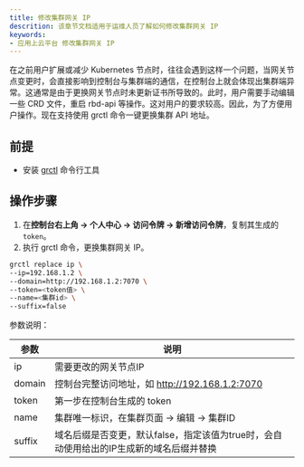 ```yaml
---
title: 修改集群网关 IP
descrition: 该章节文档适用于运维人员了解如何修改集群网关 IP
keywords:
- 应用上云平台 修改集群网关 IP
---
```


在之前用户扩展或减少 Kubernetes 节点时，往往会遇到这样一个问题，当网关节点变更时，会直接影响到控制台与集群端的通信，在控制台上就会体现出集群端异常。这通常是由于更换网关节点时未更新证书所导致的。此时，用户需要手动编辑一些 CRD 文件，重启 rbd-api 等操作。这对用户的要求较高。因此，为了方便用户操作。现在支持使用 grctl 命令一键更换集群 API 地址。

## 前提

- 安装 [grctl](/ops-guide/tools/grctl) 命令行工具

## 操作步骤

1. 在**控制台右上角 -> 个人中心 -> 访问令牌 -> 新增访问令牌**，复制其生成的 `token`。
2. 执行 grctl 命令，更换集群网关 IP。

```bash
grctl replace ip \
--ip=192.168.1.2 \
--domain=http://192.168.1.2:7070 \
--token=<token值> \
--name=<集群id> \
--suffix=false
```

参数说明：

| 参数   | 说明                                                         |
| ------ | ------------------------------------------------------------ |
| ip     | 需要更改的网关节点IP                                         |
| domain | 控制台完整访问地址，如 http://192.168.1.2:7070 |
| token  | 第一步在控制台生成的 token                                   |
| name   | 集群唯一标识，在集群页面 -> 编辑 -> 集群ID                       |
| suffix | 域名后缀是否变更，默认false，指定该值为true时，会自动使用给出的IP生成新的域名后缀并替换 |
